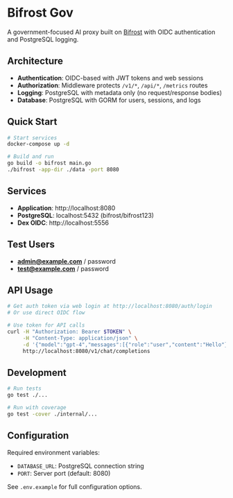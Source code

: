 # Bifrost Gov

A government-focused AI proxy built on [Bifrost](https://github.com/maximhq/bifrost) with OIDC authentication and PostgreSQL logging.

## Architecture

- **Authentication**: OIDC-based with JWT tokens and web sessions
- **Authorization**: Middleware protects `/v1/*`, `/api/*`, `/metrics` routes
- **Logging**: PostgreSQL with metadata only (no request/response bodies)
- **Database**: PostgreSQL with GORM for users, sessions, and logs

## Quick Start

```bash
# Start services
docker-compose up -d

# Build and run
go build -o bifrost main.go
./bifrost -app-dir ./data -port 8080
```

## Services

- **Application**: http://localhost:8080
- **PostgreSQL**: localhost:5432 (bifrost/bifrost123)
- **Dex OIDC**: http://localhost:5556

## Test Users

- **admin@example.com** / password
- **test@example.com** / password

## API Usage

```bash
# Get auth token via web login at http://localhost:8080/auth/login
# Or use direct OIDC flow

# Use token for API calls
curl -H "Authorization: Bearer $TOKEN" \
     -H "Content-Type: application/json" \
     -d '{"model":"gpt-4","messages":[{"role":"user","content":"Hello"}]}' \
     http://localhost:8080/v1/chat/completions
```

## Development

```bash
# Run tests
go test ./...

# Run with coverage
go test -cover ./internal/...
```

## Configuration

Required environment variables:
- `DATABASE_URL`: PostgreSQL connection string
- `PORT`: Server port (default: 8080)

See `.env.example` for full configuration options.